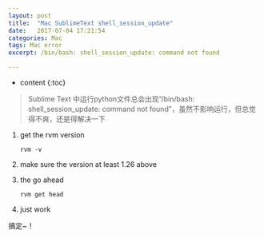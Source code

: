 ```yaml
---
layout: post
title:  "Mac SublimeText shell_session_update"
date:   2017-07-04 17:21:54
categories: Mac
tags: Mac error
excerpt: /bin/bash: shell_session_update: command not found

---
```


* content
{:toc}





> Sublime Text 中运行python文件总会出现“/bin/bash: shell_session_update: command not found”，虽然不影响运行，但总觉得不爽，还是得解决一下



1. get the rvm version

   ```shell
   rvm -v
   ```


2. make sure the version at least 1.26 above



3. the go ahead

   ```shell
   rvm get head
   ```


4. just work





搞定~！
